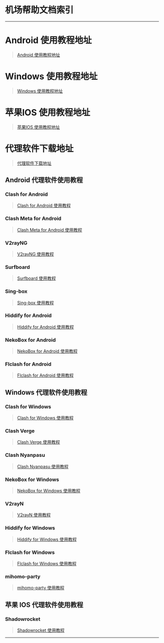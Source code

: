 # 机场帮助文档索引

----------------

# Android 使用教程地址

> [Android 使用教程地址](https://github.com/kexue-aihao/changdingyun-Blog/tree/master/%E4%B8%AD%E6%96%87%E7%89%88%E6%9C%BA%E5%9C%BA%E5%B8%AE%E5%8A%A9%E6%96%87%E6%A1%A3#android-%E4%BB%A3%E7%90%86%E8%BD%AF%E4%BB%B6%E4%BD%BF%E7%94%A8%E6%95%99%E7%A8%8B "Android 使用教程地址")

# Windows 使用教程地址

> [Windows 使用教程地址](https://github.com/kexue-aihao/changdingyun-Blog/tree/master/%E4%B8%AD%E6%96%87%E7%89%88%E6%9C%BA%E5%9C%BA%E5%B8%AE%E5%8A%A9%E6%96%87%E6%A1%A3#windows-%E4%BB%A3%E7%90%86%E8%BD%AF%E4%BB%B6%E4%BD%BF%E7%94%A8%E6%95%99%E7%A8%8B "Windows 使用教程地址")

# 苹果IOS 使用教程地址

> [苹果IOS 使用教程地址](https://github.com/kexue-aihao/changdingyun-Blog/tree/master/%E4%B8%AD%E6%96%87%E7%89%88%E6%9C%BA%E5%9C%BA%E5%B8%AE%E5%8A%A9%E6%96%87%E6%A1%A3#%E8%8B%B9%E6%9E%9C-ios-%E4%BB%A3%E7%90%86%E8%BD%AF%E4%BB%B6%E4%BD%BF%E7%94%A8%E6%95%99%E7%A8%8B "苹果IOS 使用教程地址")

# 代理软件下载地址

> [代理软件下载地址](https://github.com/kexue-aihao/changdingyun-Blog/tree/master/%E4%B8%AD%E6%96%87%E7%89%88%E6%9C%BA%E5%9C%BA%E5%B8%AE%E5%8A%A9%E6%96%87%E6%A1%A3/%E4%BB%A3%E7%90%86%E8%BD%AF%E4%BB%B6%E4%B8%8B%E8%BD%BD%E5%9C%B0%E5%9D%80 "代理软件下载地址")

## Android 代理软件使用教程

### Clash for Android

> [Clash for Android 使用教程](https://github.com/kexue-aihao/changdingyun-Blog/tree/master/%E4%B8%AD%E6%96%87%E7%89%88%E6%9C%BA%E5%9C%BA%E5%B8%AE%E5%8A%A9%E6%96%87%E6%A1%A3/Clash%20fo%20Android "Clash for Android 使用教程")

### Clash Meta for Android

> [Clash Meta for Android 使用教程](https://github.com/kexue-aihao/changdingyun-Blog/tree/master/%E4%B8%AD%E6%96%87%E7%89%88%E6%9C%BA%E5%9C%BA%E5%B8%AE%E5%8A%A9%E6%96%87%E6%A1%A3/Clash%20Meta%20for%20Android "Clash Meta for Android 使用教程")

### V2rayNG

> [V2rayNG 使用教程](https://github.com/kexue-aihao/changdingyun-Blog/tree/master/%E4%B8%AD%E6%96%87%E7%89%88%E6%9C%BA%E5%9C%BA%E5%B8%AE%E5%8A%A9%E6%96%87%E6%A1%A3/V2rayNG "V2rayNG 使用教程")

### Surfboard

> [Surfboard 使用教程](https://github.com/kexue-aihao/changdingyun-Blog/tree/master/%E4%B8%AD%E6%96%87%E7%89%88%E6%9C%BA%E5%9C%BA%E5%B8%AE%E5%8A%A9%E6%96%87%E6%A1%A3/Surfboard "Surfboard 使用教程")

### Sing-box

> [Sing-box 使用教程](https://github.com/kexue-aihao/changdingyun-Blog/tree/master/%E4%B8%AD%E6%96%87%E7%89%88%E6%9C%BA%E5%9C%BA%E5%B8%AE%E5%8A%A9%E6%96%87%E6%A1%A3/sing-box "Sing-box 使用教程")

### Hiddify for Android

> [Hiddify for Android 使用教程](https://github.com/kexue-aihao/changdingyun-Blog/tree/master/%E4%B8%AD%E6%96%87%E7%89%88%E6%9C%BA%E5%9C%BA%E5%B8%AE%E5%8A%A9%E6%96%87%E6%A1%A3/Hiddify%20for%20Android "Hiddify for Android 使用教程")

### NekoBox for Android

> [NekoBox for Android 使用教程](https://github.com/kexue-aihao/changdingyun-Blog/tree/master/%E4%B8%AD%E6%96%87%E7%89%88%E6%9C%BA%E5%9C%BA%E5%B8%AE%E5%8A%A9%E6%96%87%E6%A1%A3/NekoBox "NekoBox for Android 使用教程")

### Flclash for Android

> [Flclash for Android 使用教程](https://github.com/kexue-aihao/changdingyun-Blog/tree/master/%E4%B8%AD%E6%96%87%E7%89%88%E6%9C%BA%E5%9C%BA%E5%B8%AE%E5%8A%A9%E6%96%87%E6%A1%A3/Flclash%20for%20Android "Flclash for Android 使用教程")

## Windows 代理软件使用教程

### Clash for Windows

> [Clash for Windows 使用教程](https://github.com/kexue-aihao/changdingyun-Blog/tree/master/%E4%B8%AD%E6%96%87%E7%89%88%E6%9C%BA%E5%9C%BA%E5%B8%AE%E5%8A%A9%E6%96%87%E6%A1%A3/Clash%20for%20Windows "Clash for Windows 使用教程")

### Clash Verge

> [Clash Verge 使用教程](https://github.com/kexue-aihao/changdingyun-Blog/tree/master/%E4%B8%AD%E6%96%87%E7%89%88%E6%9C%BA%E5%9C%BA%E5%B8%AE%E5%8A%A9%E6%96%87%E6%A1%A3/Clash%20Verge "Clash Verge 使用教程")

### Clash Nyanpasu

> [Clash Nyanpasu 使用教程](https://github.com/kexue-aihao/changdingyun-Blog/tree/master/%E4%B8%AD%E6%96%87%E7%89%88%E6%9C%BA%E5%9C%BA%E5%B8%AE%E5%8A%A9%E6%96%87%E6%A1%A3/Clash%20Nyanpasu "Clash Nyanpasu 使用教程")

### NekoBox for Windows

> [NekoBox for Windows 使用教程](https://github.com/kexue-aihao/changdingyun-Blog/tree/master/%E4%B8%AD%E6%96%87%E7%89%88%E6%9C%BA%E5%9C%BA%E5%B8%AE%E5%8A%A9%E6%96%87%E6%A1%A3/NekoBox%20for%20Windows "NekoBox for Windows 使用教程")

### V2rayN

> [V2rayN 使用教程](https://github.com/kexue-aihao/changdingyun-Blog/tree/master/%E4%B8%AD%E6%96%87%E7%89%88%E6%9C%BA%E5%9C%BA%E5%B8%AE%E5%8A%A9%E6%96%87%E6%A1%A3/V2rayN "V2rayN 使用教程")

### Hiddify for Windows

> [Hiddify for Windows 使用教程](https://github.com/kexue-aihao/changdingyun-Blog/tree/master/%E4%B8%AD%E6%96%87%E7%89%88%E6%9C%BA%E5%9C%BA%E5%B8%AE%E5%8A%A9%E6%96%87%E6%A1%A3/Hiddify%20for%20WIndows "Hiddify for Windows 使用教程")

### Flclash for Windows

> [Flclash for Windows 使用教程](https://github.com/kexue-aihao/changdingyun-Blog/tree/master/%E4%B8%AD%E6%96%87%E7%89%88%E6%9C%BA%E5%9C%BA%E5%B8%AE%E5%8A%A9%E6%96%87%E6%A1%A3/Flclash%20for%20Windows "Flclash for Windows 使用教程")

### mihomo-party

> [mihomo-party 使用教程](https://github.com/kexue-aihao/changdingyun-Blog/tree/master/%E4%B8%AD%E6%96%87%E7%89%88%E6%9C%BA%E5%9C%BA%E5%B8%AE%E5%8A%A9%E6%96%87%E6%A1%A3/mihomo-party%20for%20Windows "mihomo-party 使用教程")


## 苹果 IOS 代理软件使用教程

### Shadowrocket

> [Shadowrocket 使用教程](https://github.com/kexue-aihao/changdingyun-Blog/tree/master/%E4%B8%AD%E6%96%87%E7%89%88%E6%9C%BA%E5%9C%BA%E5%B8%AE%E5%8A%A9%E6%96%87%E6%A1%A3/Shadowrocket%EF%BC%88%E5%B0%8F%E7%81%AB%E7%AE%AD%EF%BC%89%E6%80%8E%E4%B9%88%E4%BD%BF%E7%94%A8%EF%BC%9F "Shadowrocket 使用教程")

> []( "")

> []( "")

> []( "")

> []( "")

> []( "")


> []( "")


> []( "")


> []( "")


> []( "")


> []( "")

> []( "")

> []( "")

----------------


